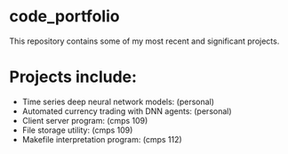 # code_portfolio

This repository contains some of my most recent and significant projects.  

# Projects include:
- Time series deep neural network models: (personal)
- Automated currency trading with DNN agents: (personal)  
- Client server program: (cmps 109)  
- File storage utility: (cmps 109)  
- Makefile interpretation program: (cmps 112)  
